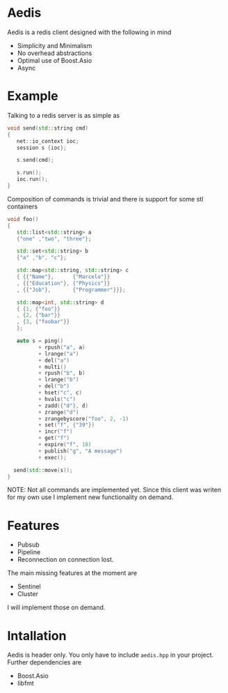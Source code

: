 # Aedis
Aedis is a redis client designed with the following in mind

* Simplicity and Minimalism
* No overhead abstractions
* Optimal use of Boost.Asio
* Async

# Example

Talking to a redis server is as simple as

```cpp
void send(std::string cmd)
{
   net::io_context ioc;
   session s {ioc};

   s.send(cmd);

   s.run();
   ioc.run();
}
```

Composition of commands is trivial and there is support for some stl
containers

```cpp
void foo()
{
   std::list<std::string> a
   {"one" ,"two", "three"};

   std::set<std::string> b
   {"a" ,"b", "c"};

   std::map<std::string, std::string> c
   { {{"Name"},      {"Marcelo"}} 
   , {{"Education"}, {"Physics"}}
   , {{"Job"},       {"Programmer"}}};

   std::map<int, std::string> d
   { {1, {"foo"}} 
   , {2, {"bar"}}
   , {3, {"foobar"}}
   };

   auto s = ping()
          + rpush("a", a)
          + lrange("a")
          + del("a")
          + multi()
          + rpush("b", b)
          + lrange("b")
          + del("b")
          + hset("c", c)
          + hvals("c")
          + zadd({"d"}, d)
          + zrange("d")
          + zrangebyscore("foo", 2, -1)
          + set("f", {"39"})
          + incr("f")
          + get("f")
          + expire("f", 10)
          + publish("g", "A message")
          + exec();

  send(std::move(s));
}
```

NOTE: Not all commands are implemented yet. Since this client was
writen for my own use I implement new functionality on demand.

# Features

* Pubsub
* Pipeline
* Reconnection on connection lost.

The main missing features at the moment are

* Sentinel
* Cluster

I will implement those on demand.

# Intallation

Aedis is header only. You only have to include `aedis.hpp` in your
project. Further dependencies are 

* Boost.Asio
* libfmt

